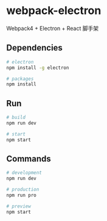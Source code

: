 # webpack-electron
Webpack4 + Electron + React 脚手架

## Dependencies

```bash
# electron
npm install -g electron

# packages
npm install
```

## Run

```bash
# build
npm run dev

# start
npm start
```

## Commands

```bash
# development
npm run dev

# production
npm run pro

# preview
npm start
```
